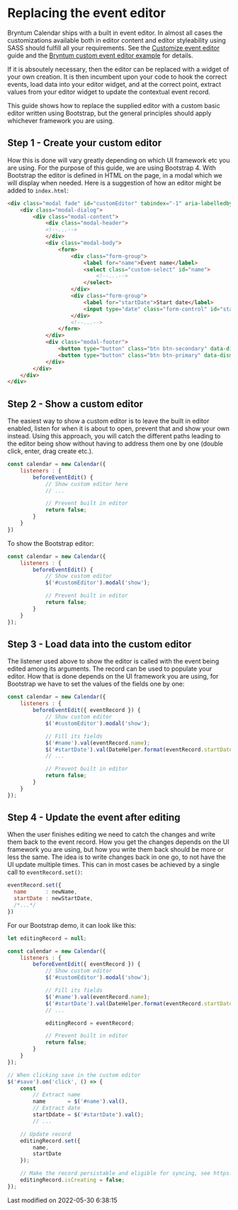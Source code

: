 # Replacing the event editor

Bryntum Calendar ships with a built in event editor. In almost all cases the customizations available both in editor content and editor styleability using SASS should fulfill all your requirements. See the [Customize event editor](#Calendar/guides/customization/eventedit.md) guide and the <a href="../examples/eventedit" target="_blank">Bryntum custom event editor example</a> for details.

If it is absoutely necessary, then the editor can be replaced with a widget of your own creation. It is then incumbent upon your code to hook the correct events, load data into your editor widget, and at the correct point, extract values from your editor widget to update the contextual event record.

This guide shows how to replace the supplied editor with a custom basic editor written using Bootstrap, but the general principles should apply whichever framework you are using.

## Step 1 - Create your custom editor

How this is done will vary greatly depending on which UI framework etc you are using. For the purpose of this guide, we
are using Bootstrap 4. With Bootstrap the editor is defined in HTML on the page, in a modal which we will display when
needed. Here is a suggestion of how an editor might be added to `index.html`:

```html
<div class="modal fade" id="customEditor" tabindex="-1" aria-labelledby="customEditorLabel" aria-hidden="true">
	<div class="modal-dialog">
		<div class="modal-content">
			<div class="modal-header">
			<!--...-->
			</div>
			<div class="modal-body">
				<form>
					<div class="form-group">
						<label for="name">Event name</label>
						<select class="custom-select" id="name">
							<!--...-->
						</select>
					</div>
					<div class="form-group">
						<label for="startDate">Start date</label>
						<input type="date" class="form-control" id="startDate">
					</div>
					<!--...-->
				</form>
			</div>
			<div class="modal-footer">
				<button type="button" class="btn btn-secondary" data-dismiss="modal">Cancel</button>
				<button type="button" class="btn btn-primary" data-dismiss="modal" id="save">Save changes</button>
			</div>
		</div>
	</div>
</div>
```

## Step 2 - Show a custom editor

The easiest way to show a custom editor is to leave the built in editor enabled, listen for when it is about to open,
prevent that and show your own instead. Using this approach, you will catch the different paths leading to the editor
being show without having to address them one by one (double click, enter, drag create etc.).

```javascript
const calendar = new Calendar({
    listeners : {
        beforeEventEdit() {
            // Show custom editor here
            // ...

            // Prevent built in editor
            return false;
        }
    }
})
```

To show the Bootstrap editor:

```javascript
const calendar = new Calendar({
    listeners : {
        beforeEventEdit() {
            // Show custom editor
            $('#customEditor').modal('show');

            // Prevent built in editor
            return false;
        }
    }
});
```

## Step 3 - Load data into the custom editor

The listener used above to show the editor is called with the event being edited among its arguments. The record can be
used to populate your editor. How that is done depends on the UI framework you are using, for Bootstrap we have to set
the values of the fields one by one:

```javascript
const calendar = new Calendar({
    listeners : {
        beforeEventEdit({ eventRecord }) {
            // Show custom editor
            $('#customEditor').modal('show');

            // Fill its fields
            $('#name').val(eventRecord.name);
            $('#startDate').val(DateHelper.format(eventRecord.startDate, 'YYYY-MM-DD'));
            // ...

            // Prevent built in editor
            return false;
        }
    }
});
```

## Step 4 - Update the event after editing

When the user finishes editing we need to catch the changes and write them back to the event record. How you get the
changes depends on the UI framework you are using, but how you write them back should be more or less the same. The idea
is to write changes back in one go, to not have the UI update multiple times. This can in most cases be achieved by a
single call to `eventRecord.set()`:

```javascript
eventRecord.set({
  name      : newName,
  startDate : newStartDate,
  /*...*/
})
```

For our Bootstrap demo, it can look like this:

```javascript
let editingRecord = null;

const calendar = new Calendar({
    listeners : {
        beforeEventEdit({ eventRecord }) {
            // Show custom editor
            $('#customEditor').modal('show');

            // Fill its fields
            $('#name').val(eventRecord.name);
            $('#startDate').val(DateHelper.format(eventRecord.startDate, 'YYYY-MM-DD'));
            // ...

            editingRecord = eventRecord;

            // Prevent built in editor
            return false;
        }
    }
});

// When clicking save in the custom editor
$('#save').on('click', () => {
    const
        // Extract name
        name       = $('#name').val(),
        // Extract date
        startDdate = $('#startDate').val();
        // ...

    // Update record
    editingRecord.set({
        name,
        startDate
    });

    // Make the record persistable and eligible for syncing, see https://bryntum.com/docs/grid/api/Core/data/Model#property-isCreating
    editingRecord.isCreating = false;
});
```


<p class="last-modified">Last modified on 2022-05-30 6:38:15</p>
